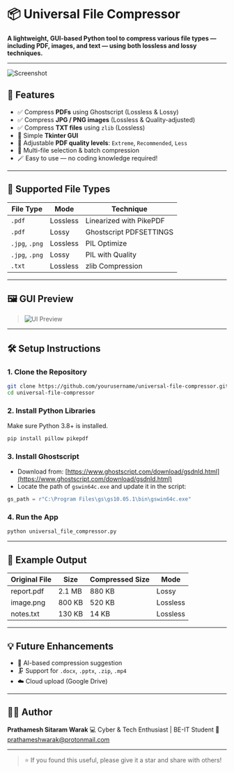 # 📦 Universal File Compressor

**A lightweight, GUI-based Python tool to compress various file types — including PDF, images, and text — using both lossless and lossy techniques.**

---

![Screenshot](https://github.com/yourusername/universal-file-compressor/assets/screenshot.png)

## 🚀 Features

- ✅ Compress **PDFs** using Ghostscript (Lossless & Lossy)
- ✅ Compress **JPG / PNG images** (Lossless & Quality-adjusted)
- ✅ Compress **TXT files** using `zlib` (Lossless)
- 🎨 Simple **Tkinter GUI**
- 🔧 Adjustable **PDF quality levels**: `Extreme`, `Recommended`, `Less`
- 📂 Multi-file selection & batch compression
- 🪄 Easy to use — no coding knowledge required!

---

## 📁 Supported File Types

| File Type | Mode       | Technique        |
|-----------|------------|------------------|
| `.pdf`    | Lossless   | Linearized with PikePDF |
| `.pdf`    | Lossy      | Ghostscript PDFSETTINGS |
| `.jpg`, `.png` | Lossless   | PIL Optimize         |
| `.jpg`, `.png` | Lossy      | PIL with Quality      |
| `.txt`    | Lossless   | zlib Compression  |

---

## 🖼 GUI Preview

> ![UI Preview](https://github.com/yourusername/universal-file-compressor/assets/ui_preview.png)

---

## 🛠 Setup Instructions

### 1. Clone the Repository

```bash
git clone https://github.com/yourusername/universal-file-compressor.git
cd universal-file-compressor
````

### 2. Install Python Libraries

Make sure Python 3.8+ is installed.

```bash
pip install pillow pikepdf
```

### 3. Install Ghostscript

* Download from: [https://www.ghostscript.com/download/gsdnld.html](https://www.ghostscript.com/download/gsdnld.html)
* Locate the path of `gswin64c.exe` and update it in the script:

```python
gs_path = r"C:\Program Files\gs\gs10.05.1\bin\gswin64c.exe"
```

### 4. Run the App

```bash
python universal_file_compressor.py
```

---

## 🧪 Example Output

| Original File | Size   | Compressed Size | Mode     |
| ------------- | ------ | --------------- | -------- |
| report.pdf    | 2.1 MB | 880 KB          | Lossy    |
| image.png     | 800 KB | 520 KB          | Lossless |
| notes.txt     | 130 KB | 14 KB           | Lossless |

---

## 💡 Future Enhancements

* 🧠 AI-based compression suggestion
* 🗜 Support for `.docx`, `.pptx`, `.zip`, `.mp4`
* ☁️ Cloud upload (Google Drive)

---

## 🙋‍♂️ Author

**Prathamesh Sitaram Warak**
💻 Cyber & Tech Enthusiast | BE-IT Student
📧 [prathameshwarak@protonmail.com](mailto:prathameshwarak@protonmail.com)

---

> ⭐ If you found this useful, please give it a star and share with others!

